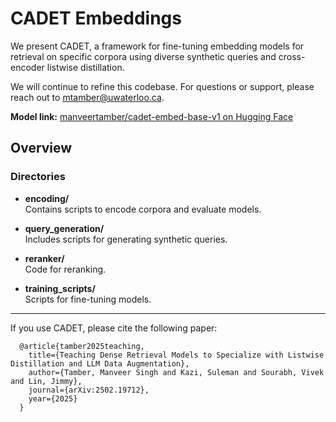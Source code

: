 # CADET Embeddings

We present CADET, a framework for fine-tuning embedding models for retrieval on specific corpora using diverse synthetic queries and cross-encoder listwise distillation.

We will continue to refine this codebase. For questions or support, please reach out to [mtamber@uwaterloo.ca](mailto:mtamber@uwaterloo.ca).

**Model link:** [manveertamber/cadet-embed-base-v1 on Hugging Face](https://huggingface.co/manveertamber/cadet-embed-base-v1)

## Overview

### Directories

- **encoding/**  
  Contains scripts to encode corpora and evaluate models.

- **query_generation/**  
  Includes scripts for generating synthetic queries.

- **reranker/**  
  Code for reranking.

- **training_scripts/**  
  Scripts for fine-tuning models.
---

If you use CADET, please cite the following paper: 
```
  @article{tamber2025teaching,
    title={Teaching Dense Retrieval Models to Specialize with Listwise Distillation and LLM Data Augmentation},
    author={Tamber, Manveer Singh and Kazi, Suleman and Sourabh, Vivek and Lin, Jimmy},
    journal={arXiv:2502.19712},
    year={2025}
  }
```